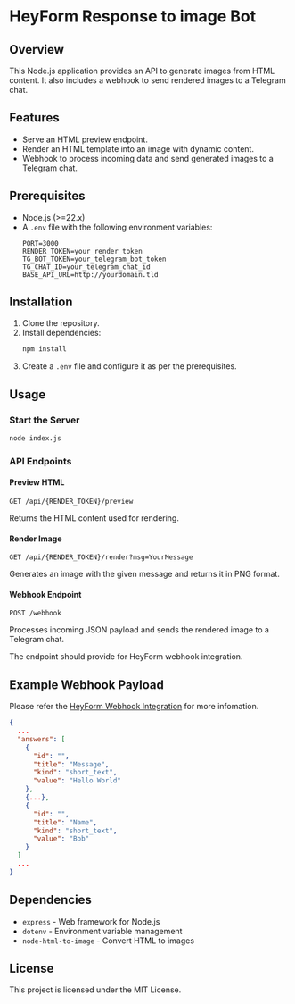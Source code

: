 # HeyForm Response to image Bot

## Overview
This Node.js application provides an API to generate images from HTML content. It also includes a webhook to send rendered images to a Telegram chat.

## Features
- Serve an HTML preview endpoint.
- Render an HTML template into an image with dynamic content.
- Webhook to process incoming data and send generated images to a Telegram chat.

## Prerequisites
- Node.js (>=22.x)
- A `.env` file with the following environment variables:
  ```
  PORT=3000
  RENDER_TOKEN=your_render_token
  TG_BOT_TOKEN=your_telegram_bot_token
  TG_CHAT_ID=your_telegram_chat_id
  BASE_API_URL=http://yourdomain.tld
  ```

## Installation
1. Clone the repository.
2. Install dependencies:
   ```sh
   npm install
   ```
3. Create a `.env` file and configure it as per the prerequisites.

## Usage
### Start the Server
```sh
node index.js
```

### API Endpoints
#### Preview HTML
```
GET /api/{RENDER_TOKEN}/preview
```
Returns the HTML content used for rendering.

#### Render Image
```
GET /api/{RENDER_TOKEN}/render?msg=YourMessage
```
Generates an image with the given message and returns it in PNG format.

#### Webhook Endpoint
```
POST /webhook
```
Processes incoming JSON payload and sends the rendered image to a Telegram chat.

The endpoint should provide for HeyForm webhook integration.
## Example Webhook Payload
Please refer the [HeyForm Webhook Integration](https://docs.heyform.net/integrations/webhook) for more infomation.
```json
{
  ...
  "answers": [
    {
      "id": "",
      "title": "Message",
      "kind": "short_text",
      "value": "Hello World"
    },
    {...},
    {
      "id": "",
      "title": "Name",
      "kind": "short_text",
      "value": "Bob"
    }
  ]
  ...
}
```

## Dependencies
- `express` - Web framework for Node.js
- `dotenv` - Environment variable management
- `node-html-to-image` - Convert HTML to images

## License
This project is licensed under the MIT License.
